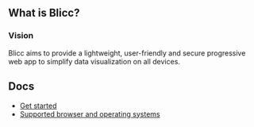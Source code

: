 ## What is Blicc?

### Vision

Blicc aims to provide a lightweight, user-friendly and secure progressive web app to simplify data visualization on all devices.

## Docs

- [Get started](docs/get-started)
- [Supported browser and operating systems](docs/supported)
